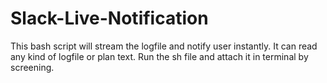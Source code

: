 # Slack-Live-Notification

This bash script will stream the logfile and notify user instantly. It can read any kind of logfile or plan text. 
Run the sh file and attach it in terminal by screening.
